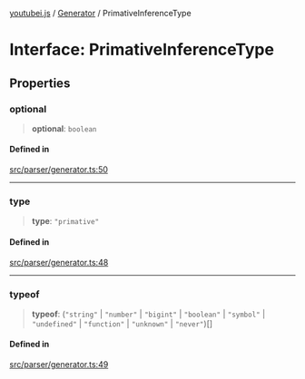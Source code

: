 [youtubei.js](../../../README.md) / [Generator](../README.md) / PrimativeInferenceType

# Interface: PrimativeInferenceType

## Properties

### optional

> **optional**: `boolean`

#### Defined in

[src/parser/generator.ts:50](https://github.com/LuanRT/YouTube.js/blob/eb21af33db708f0355f4fb15881f5d4fabc7b06c/src/parser/generator.ts#L50)

***

### type

> **type**: `"primative"`

#### Defined in

[src/parser/generator.ts:48](https://github.com/LuanRT/YouTube.js/blob/eb21af33db708f0355f4fb15881f5d4fabc7b06c/src/parser/generator.ts#L48)

***

### typeof

> **typeof**: (`"string"` \| `"number"` \| `"bigint"` \| `"boolean"` \| `"symbol"` \| `"undefined"` \| `"function"` \| `"unknown"` \| `"never"`)[]

#### Defined in

[src/parser/generator.ts:49](https://github.com/LuanRT/YouTube.js/blob/eb21af33db708f0355f4fb15881f5d4fabc7b06c/src/parser/generator.ts#L49)
